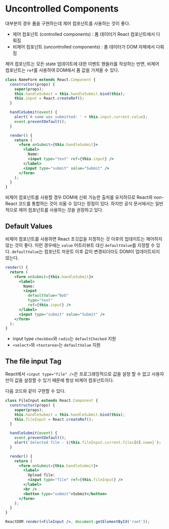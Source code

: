 # Uncontrolled Components

대부분의 경우 폼을 구현하는데 제어 컴포넌트를 사용하는 것이 좋다.

- 제어 컴포넌트 (controlled components) : 폼 데이터가 React 컴포넌트에서 다뤄짐
- 비제어 컴포넌트 (uncontrolled components) : 폼 데이터가 DOM 자체에서 다뤄짐

제어 컴포넌트는 모든 state 업데이트에 대한 이벤트 핸들러를 작성하는 반면, 비제어 컴포넌트는 `ref`를 사용하여 DOM에서 폼 값을 가져올 수 있다.

```jsx
class NameForm extends React.Component {
  constructor(props) {
    super(props);
    this.handleSubmit = this.handleSubmit.bind(this);
    this.input = React.createRef();
  }

  handleSubmit(event) {
    alert('A name was submitted: ' + this.input.current.value);
    event.preventDefault();
  }

  render() {
    return (
      <form onSubmit={this.handleSubmit}>
        <label>
          Name:
          <input type="text" ref={this.input} />
        </label>
        <input type="submit" value="Submit" />
      </form>
    );
  }
}
```

비제어 컴포넌트를 사용할 경우 DOM에 신뢰 가능한 출처를 유지하므로 React와 non-React 코드를 통합하는 것이 쉬울 수 있다는 장점이 있다. 하지만 공식 문서에서는 일반적으로 제어 컴포넌트를 사용하는 것을 권장하고 있다.

## Default Values

비제어 컴포넌트를 사용하면 React 초깃값을 지정하는 것 이후의 업데이트는 제어하지 않는 것이 좋다. 이런 경우에는 `value` 어트리뷰트 대신 `defaultValue`를 지정할 수 있다. `defaultValue`는 컴포넌트 마운트 이후 값이 변경되더라도 DOM이 업데이트되지 않는다.

```jsx
render() {
  return (
    <form onSubmit={this.handleSubmit}>
      <label>
        Name:
        <input
          defaultValue="Bob"
          type="text"
          ref={this.input} />
      </label>
      <input type="submit" value="Submit" />
    </form>
  );
}
```

- input type `checkbox`와 `radio`는 `defaultChecked` 지원
- `<select>`와 `<textarea>`는 `defaultValue` 지원

## The file input Tag

React에서 `<input type="file" />`은 프로그래밍적으로 값을 설정 할 수 없고 사용자만이 값을 설정할 수 있기 때문에 항상 비제어 컴포넌트이다.

다음 코드와 같이 구현할 수 있다.

```jsx
class FileInput extends React.Component {
  constructor(props) {
    super(props);
    this.handleSubmit = this.handleSubmit.bind(this);
    this.fileInput = React.createRef();
  }

  handleSubmit(event) {
    event.preventDefault();
    alert(`Selected file - ${this.fileInput.current.files[0].name}`);
  }

  render() {
    return (
      <form onSubmit={this.handleSubmit}>
        <label>
          Upload file:
          <input type="file" ref={this.fileInput} />
        </label>
        <br />
        <button type="submit">Submit</button>
      </form>
    );
  }
}

ReactDOM.render(<FileInput />, document.getElementById('root'));
```
